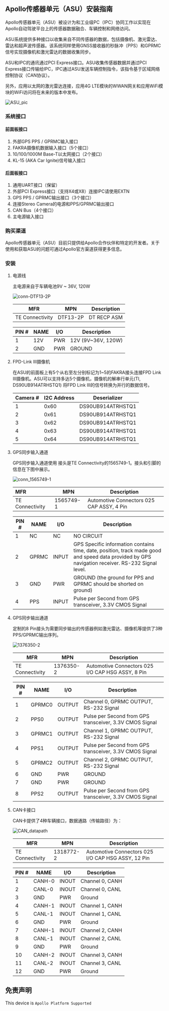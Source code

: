 ## Apollo传感器单元（ASU）安装指南

Apollo传感器单元（ASU）被设计为和工业级PC（IPC）协同工作以实现在Apollo自动驾驶平台上的传感器数据融合、车辆控制和网络访问。

ASU系统提供多种接口以收集来自不同传感器的数据，包括摄像机、激光雷达、雷达和超声波传感器。该系统同样使用GNSS接收器的秒脉冲（PPS）和GPRMC信号实现摄像机和激光雷达的数据收集同步。

ASU和IPC的通讯通过PCI Express接口。ASU收集传感器数据并通过PCI Express接口传输给IPC，IPC通过ASU发送车辆控制指令，该指令基于区域网络控制协议（CAN协议）。

另外，应用以太网的激光雷达连接，应用4G LTE模块的WWAN网关和应用WiFi模块的WiFi访问将在未来的版本中发布。

![ASU_pic](images/ASU_pic.jpg)

### 系统接口

#### 前面板接口

1. 外部GPS PPS / GPRMC输入接口
2. FAKRA摄像机数据输入接口（5个接口）
3. 10/100/1000M Base-T以太网接口（2个接口）
4. KL-15 (AKA Car Ignite)信号输入接口

#### 后面板接口

1. 通用UART接口（保留）
2. 外部PCI Express接口（支持X4或X8）连接IPC请使用EXTN
3. GPS PPS / GPRMC输出接口（3个接口）
4. 连接Stereo Camera的电源和PPS/GPRMC输出接口
5. CAN Bus（4个接口）
6. 主电源输入接口

### 购买渠道

Apollo传感器单元（ASU）目前只提供给Apollo合作伙伴和特定的开发者。关于使用和获取ASU的问题可通过Apollo官方渠道获得更多信息。

### 安装

1. 电源线

   主电源来自于车辆电池9V ~ 36V, 120W

   ![conn-DTF13-2P](https://github.com/ApolloAuto/apollo/blob/r7.0.0/docs/specs/Apollo_Sensor_Unit/images/conn-DTF13-2P.jpeg)

   |MFR|MPN|Description|
   |---------------|--------|-----------|
   |TE Connectivity|DTF13-2P|DT RECP ASM|

   | PIN # | NAME | I/O  | Description        |
   | ----- | ---- | ---- | ------------------ |
   | 1     | 12V  | PWR  | 12V (9V~36V, 120W) |
   | 2     | GND  | PWR  | GROUND             |
   
2. FPD-Link III摄像机

   在ASU的前面板上有5个从右至左分别标记为1~5的FAKRA接头连接FPD Link III摄像机。ASU可以支持多达5个摄像机，摄像机的解串行单元(TI, DS90UB914ATRHSTQ1) 将FPD Link III的信号转换为并行的数据信号。

   |Camera #| I2C Address | Deserializer|
   | -------- | ----------- | ------------------------- |
   | 1        | 0x60        | DS90UB914ATRHSTQ1         |
   | 2        | 0x61        | DS90UB914ATRHSTQ1         |
   | 3        | 0x62        | DS90UB914ATRHSTQ1         |
   | 4        | 0x63        | DS90UB914ATRHSTQ1         |
   | 5       | 0x64        | DS90UB914ATRHSTQ1         |
   
3. GPS同步输入通道

   GPS同步输入通道使用	 接头是TE Connectivity的1565749-1。接头和引脚的信息在下图中展示。

   ![conn_1565749-1](images/conn_1565749-1.png)

   | MFR             | MPN       | Description                               |
   | :-------------- | --------- | ----------------------------------------- |
   | TE Connectivity | 1565749-1 | Automotive Connectors 025 CAP ASSY, 4 Pin |

   | PIN # | NAME  | I/O   | Description                                                  |
   | ----- | ----- | ----- | ------------------------------------------------------------ |
   | 1     | NC    | NC    | NO CIRCUIT                                                   |
   | 2     | GPRMC | INPUT | GPS Specific information contains time, date, position, track made good and speed data provided by GPS navigation receiver.  RS-232 Signal level. |
   | 3     | GND   | PWR   | GROUND (the ground for PPS and GPRMC should be shorted on ground) |
   | 4     | PPS   | INPUT | Pulse per Second from GPS transceiver, 3.3V CMOS Signal      |
   
4. GPS同步输出通道

   定制的8 Pin接头为需要同步输出的传感器例如激光雷达、摄像机等提供了3种PPS/GPRMC输出序列。

   ![1376350-2](https://github.com/ApolloAuto/apollo/blob/r7.0.0/docs/specs/Apollo_Sensor_Unit/images/1376350-2.jpeg)

   |MFR| MPN| Description|
   | --------------- | --------- | ------------------------------------------------- |
   | TE Connectivity | 1376350-2 | Automotive Connectors 025 I/O CAP HSG ASSY, 8 Pin |

   | PIN # | NAME   | I/O    | Description                                             |
   | ----- | ------ | ------ | ------------------------------------------------------- |
   | 1     | GPRMC0 | OUTPUT | Channel 0, GPRMC OUTPUT, RS-232 Signal                  |
   | 2     | PPS0   | OUTPUT | Pulse per Second from GPS transceiver, 3.3V CMOS Signal |
   | 3     | GPRMC1 | OUTPUT | Channel 1, GPRMC OUTPUT, RS-232 Signal                  |
   | 4     | PPS1   | OUTPUT | Pulse per Second from GPS transceiver, 3.3V CMOS Signal |
   | 5     | GPRMC2 | OUTPUT | Channel 2, GPRMC OUTPUT, RS-232 Signal                  |
   | 6     | GND    | PWR    | GROUND                                                  |
   | 7     | GND    | PWR    | GROUND                                                  |
   | 8     | PPS2   | OUTPUT | Pulse per Second from GPS transceiver, 3.3V CMOS Signal |
   
5. CAN卡接口

   CAN卡提供了4种车辆接口，数据通路（传输路径）为：

   ![CAN_datapath](images/CAN_datapath.png)

   | MFR             | MPN       | Description                                        |
   | --------------- | --------- | -------------------------------------------------- |
   | TE Connectivity | 1318772-2 | Automotive Connectors 025 I/O CAP HSG ASSY, 12 Pin |

   | PIN # | NAME   | I/O   | Description     |
   | ----- | ------ | ----- | --------------- |
   | 1     | CANH-0 | INOUT | Channel 0, CANH |
   | 2     | CANL-0 | INOUT | Channel 0, CANL |
   | 3     | GND    | PWR   | Ground          |
   | 4     | CANH-1 | INOUT | Channel 1, CANH |
   | 5    | CANL-1 | INOUT | Channel 1, CANL |
   | 6    | GND    | PWR   | Ground          |
   | 7    | CANH-1 | INOUT | Channel 2, CANH |
   | 8    | CANL-1 | INOUT | Channel 2, CANL |
   | 9    | GND    | PWR   | Ground          |
   | 10   | CANH-2 | INOUT | Channel 3, CANH |
   | 11   | CANL-2 | INOUT | Channel 3, CANL |
   | 12   | GND    | PWR   | Ground          |

   
## 免责声明

This device is `Apollo Platform Supported`
